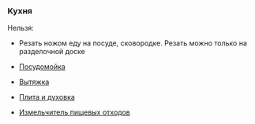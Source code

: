 ### Кухня
Нельзя:
* Резать ножом еду на посуде, сковородке. Резать можно только на разделочной доске

* [Посудомойка](dishwasher.md)
* [Вытяжка](hood.md)
* [Плита и духовка](oven.md)
* [Измельчитель пищевых отходов](disposer.md)
